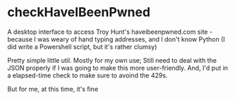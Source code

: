 # checkHaveIBeenPwned
A desktop interface to access Troy Hunt's haveibeenpwned.com site - because I was weary of hand typing addresses, and I don't know Python (I did write a Powershell script, but it's rather clumsy)

Pretty simple little util. Mostly for my own use; Still need to deal with the JSON properly if I was going to make this 
more user-friendly. And, I'd put in a elapsed-time check to make sure to avoind the 429s.

But for me, at this time, it's fine
